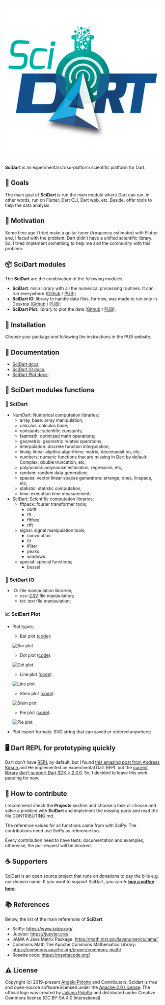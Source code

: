 <div style="text-align:center">
    <img class="img-fluid" src="https://github.com/scidart/scidart.org/blob/master/img/logo_small.png?raw=true"  alt="SciDart logo"/>
</div>

**SciDart** is an experimental cross-platform scientific platform for Dart.

## 🏹 Goals

The main goal of **SciDart** is run the main module where Dart can run, in other words, run on Flutter, Dart CLI, Dart web, etc. Beside, offer tools to help the data analysis.

## 🏃 Motivation

Some time ago I tried make a guitar tuner (frequency estimator) with Flutter and, I faced with the problem: Dart didn't have a unified scientific library. So, I tried implement something to help me and the community with this problem.

## 📦 SciDart modules

The **SciDart** are the combination of the following modules:

- **SciDart**: main library with all the numerical processing routines. It can run everywhere ([Github](https://github.com/scidart/scidart) / [PUB](https://pub.dev/packages/scidart));
- **SciDart IO**: library to handle data files, for now, was made to run only in Desktop ([Github](https://github.com/scidart/scidart_io) / [PUB](https://pub.dev/packages/scidart_io));
- **SciDart Plot**: library to plot the data ([Github](https://github.com/scidart/scidart_plot) / [PUB](https://pub.dev/packages/scidart_plot));

## 🔌 Installation

Choose your package and following the instructions in the PUB website.

## 📁 Documentation

- [SciDart docs](https://pub.dev/documentation/scidart/latest/);
- [SciDart IO docs](https://pub.dev/documentation/scidart_io/latest/);
- [SciDart Plot docs](https://pub.dev/documentation/scidart_plot/latest/);

## 🧬 SciDart modules functions

### 🧪 SciDart

- NumDart: Numerical computation libraries;
  - array_base: array manipulation;
  - calculus: calculus base;
  - constants: scientific constants;
  - fastmath: optimized math operations;
  - geometric: geometric related operations;
  - interpolation: discrete function interpolation;
  - linalg: linear algebra algorithms: matrix, decomposition, etc;
  - numbers: numeric functions that are missing in Dart by default: Complex, double truncation, etc;
  - polynomial: polynomial estimation, regression, etc;
  - random: random data generation;
  - spaces: vector linear spaces generators: arrange, ones, linspace, etc;
  - statistic: statistic computation;
  - time: execution time measurement;
- SciDart: Scientific computation libraries;
  - fftpack: fourier transformer tools;
    - dbfft
    - fft
    - fftfreq
    - rfft
  - signal: signal manipulation tools;
    - convolution
    - fir
    - lfilter
    - peaks
    - windows
  - special: special functions;
    - bessel

### 📡 SciDart IO

- IO: File manipulation libraries;
  - csv: [CSV](https://en.wikipedia.org/wiki/Comma-separated_values) file manipulation;
  - txt: text file manipulation;

### 📈 SciDart Plot

- Plot types:
  - Bar plot ([code](https://github.com/scidart/scidart_plot/blob/55c08e4fbf55c80cd03f516f7c977a7dfe92560f/test/plot/general_test/bar_test.dart#L10)):
   
  ![Bar plot](https://raw.githubusercontent.com/scidart/scidart_plot/master/test/plot/general_test/test_files/barSimple.svg)
  
  - Dot plot ([code](https://github.com/scidart/scidart_plot/blob/55c08e4fbf55c80cd03f516f7c977a7dfe92560f/test/plot/general_test/dot_test.dart#L10)):
  
  ![Dot plot](https://raw.githubusercontent.com/scidart/scidart_plot/master/test/plot/general_test/test_files/dotSimple.svg)

  - Line plot ([code](https://github.com/scidart/scidart_plot/blob/55c08e4fbf55c80cd03f516f7c977a7dfe92560f/test/plot/general_test/line_test.dart#L10)):
  
  ![Line plot](https://raw.githubusercontent.com/scidart/scidart_plot/master/test/plot/general_test/test_files/plotSimple.svg)

  - Stem plot ([code](https://github.com/scidart/scidart_plot/blob/55c08e4fbf55c80cd03f516f7c977a7dfe92560f/test/plot/general_test/stem_test.dart#L10)):
  
  ![Stem plot](https://raw.githubusercontent.com/scidart/scidart_plot/master/test/plot/general_test/test_files/stemSimple.svg)

  - Pie plot ([code](https://github.com/scidart/scidart_plot/blob/55c08e4fbf55c80cd03f516f7c977a7dfe92560f/test/plot/pie_test/pie_test.dart#L10)):
  
  ![Pie plot](https://raw.githubusercontent.com/scidart/scidart_plot/master/test/plot/pie_test/test_files/plotSimple.svg)


- Plot export formats: SVG string that can saved or redered anywhere;

## 🖥 Dart REPL for prototyping quickly

Dart don't have [REPL](https://en.wikipedia.org/wiki/Read%E2%80%93eval%E2%80%93print_loop) by default, but I found [this amazing post from Andreas Kirsch
](https://medium.com/dartlang/dart-repl-poc-f327e3769b6f) and He implemented an experimental Dart REPL but the [current library don't support Dart SDK > 2.0.0](https://github.com/BlackHC/dart_repl/issues/5).
So, I decided to leave this work pending for now.

## 🙌 How to contribute

I recommend check the __Projects__ section and choose a task or choose and solve a problem with **SciDart** and 
implement the missing parts and read the file CONTRIBUTING.md.

The reference values for all functions came from with SciPy. The contributions need use SciPy as reference too.

Every contribution need to have tests, documentation and examples, otherwise, the pull request will be blocked.

## ☕ Supporters

SciDart is an open source project that runs on donations to pay the bills e.g. our domain name. If you want to support SciDart, you can ☕ [**buy a coffee here**](https://www.buymeacoffee.com/polotto).

## 📚 References

Below, the list of the main references of **SciDart**:

- SciPy: https://www.scipy.org/
- Jupyter: https://jupyter.org/
- JAMA A Java Matrix Package: https://math.nist.gov/javanumerics/jama/
- Commons Math The Apache Commons Mathematics Library: https://commons.apache.org/proper/commons-math/
- Rosetta code: https://rosettacode.org/

## ⚠ License

Copyright (c) 2019-present [Angelo Polotto](https://github.com/polotto) and Contributors. Scidart is free and open-source software licensed under the [Apache-2.0 License](./LICENSE). The official logo was created by [Juliano Polotto](https://www.linkedin.com/in/juliano-polotto-550ba379/) and distributed under Creative Commons license (CC BY-SA 4.0 International).